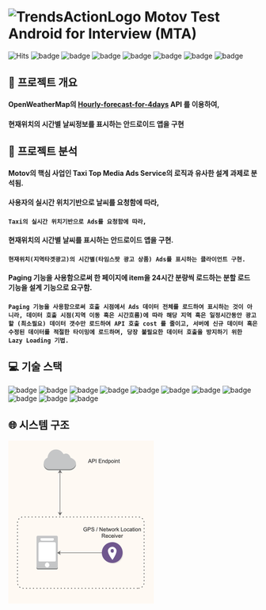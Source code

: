 # ![TrendsActionLogo](https://drive.google.com/uc?id=1pNGJBmpgFGaBN9eTT_lwYkxvIq5vYDIw) Motov Test Android for Interview (MTA)



![Hits](https://hits.seeyoufarm.com/api/count/incr/badge.svg?url=https%3A%2F%2Fgithub.com%2Fababqq%2Fmotov-test-android&count_bg=%2379C83D&title_bg=%23555555&icon=&icon_color=%23E7E7E7&title=hits&edge_flat=false) ![badge](https://img.shields.io/github/languages/count/ababqq/motov-test-android) ![badge](https://img.shields.io/github/languages/top/ababqq/motov-test-android) ![badge](https://img.shields.io/github/languages/code-size/ababqq/motov-test-android) ![badge](https://img.shields.io/github/repo-size/ababqq/motov-test-android) ![badge](https://img.shields.io/github/issues/ababqq/motov-test-android) ![badge](https://img.shields.io/github/issues-closed/ababqq/motov-test-android) ![badge](https://img.shields.io/github/last-commit/ababqq/motov-test-android)


## :page_facing_up: 프로젝트 개요
#### OpenWeatherMap의 [Hourly-forecast-for-4days](https://openweathermap.org/api/hourly-forecast) API 를 이용하여, 
#### 현재위치의 시간별 날씨정보를 표시하는 안드로이드 앱을 구현


## :dart: 프로젝트 분석
#### Motov의 핵심 사업인 Taxi Top Media Ads Service의 로직과 유사한 설계 과제로 분석됨.

#### **사용자의 실시간 위치기반으로 날씨를 요청함에 따라,**
#### `Taxi의 실시간 위치기반으로 Ads를 요청함에 따라,`


#### **현재위치의 시간별 날씨를 표시하는 안드로이드 앱을 구현.**
#### `현재위치(지역타겟광고)의 시간별(타임스팟 광고 상품) Ads를 표시하는 클라이언트 구현.`


#### **Paging 기능을 사용함으로써 한 페이지에 item을 24시간 분량씩 로드하는 분할 로드 기능을 설계 기능으로 요구함.**

#### `Paging 기능을 사용함으로써 호출 시점에서 Ads 데이터 전체를 로드하여 표시하는 것이 아니라, 데이터 호출 시점(지역 이동 혹은 시간흐름)에 따라 해당 지역 혹은 일정시간동안 광고할 (최소필요) 데이터 갯수만 로드하여 API 호출 cost 를 줄이고, 서버에 신규 데이터 혹은 수정된 데이터를 적절한 타이밍에 로드하며, 당장 불필요한 데이터 호출을 방지하기 위한 Lazy Loading 기법.`

## :computer: 기술 스택
![badge](https://img.shields.io/badge/SCM-Github-181717?logo=Github) ![badge](https://img.shields.io/badge/SCM-Git-F05032?logo=Git) ![badge](https://img.shields.io/badge/Package-Gradle-02303A?logo=Gradle) ![badge](https://img.shields.io/badge/Language-Java-007396?logo=Java) ![badge](https://img.shields.io/badge/Framework-Android-3DDC84?logo=Android) ![badge](https://img.shields.io/badge/IDE-Android_Studio-3DDC84?logo=Android-Studio) ![badge](https://img.shields.io/badge/Library-Glide-21baa2) ![badge](https://img.shields.io/badge/Library-Retrofit2-47b984) ![badge](https://img.shields.io/badge/Library-okHttp3-009485) ![badge](https://img.shields.io/badge/Library-RxJava2-b7178b) ![badge](https://img.shields.io/badge/Library-Espresso-946e59)


## :globe_with_meridians: 시스템 구조
![아키텍처](images/architecture.png)